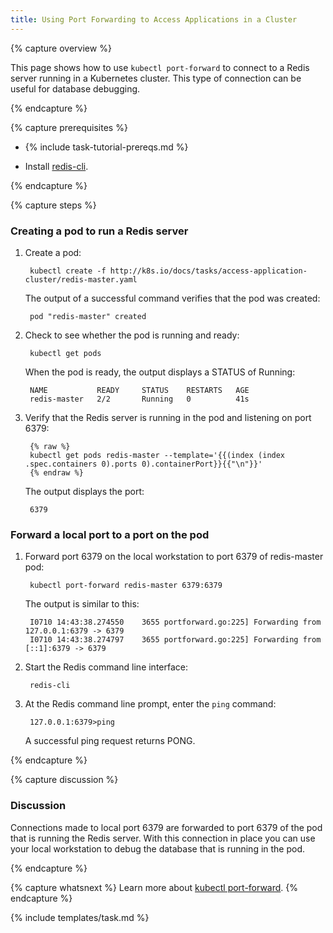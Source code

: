 ```yaml
---
title: Using Port Forwarding to Access Applications in a Cluster
---
```


{% capture overview %}

This page shows how to use `kubectl port-forward` to connect to a Redis
server running in a Kubernetes cluster. This type of connection can be useful
for database debugging.

{% endcapture %}


{% capture prerequisites %}

* {% include task-tutorial-prereqs.md %}

* Install [redis-cli](http://redis.io/topics/rediscli).

{% endcapture %}


{% capture steps %}

### Creating a pod to run a Redis server

1. Create a pod:

        kubectl create -f http://k8s.io/docs/tasks/access-application-cluster/redis-master.yaml

    The output of a successful command verifies that the pod was created:

        pod "redis-master" created

1. Check to see whether the pod is running and ready:

        kubectl get pods

    When the pod is ready, the output displays a STATUS of Running:

        NAME           READY     STATUS    RESTARTS   AGE
        redis-master   2/2       Running   0          41s

1. Verify that the Redis server is running in the pod and listening on port 6379:

        {% raw %}
        kubectl get pods redis-master --template='{{(index (index .spec.containers 0).ports 0).containerPort}}{{"\n"}}'
        {% endraw %}

    The output displays the port:

        6379

### Forward a local port to a port on the pod

1. Forward port 6379 on the local workstation to port 6379 of redis-master pod:

        kubectl port-forward redis-master 6379:6379

    The output is similar to this:

        I0710 14:43:38.274550    3655 portforward.go:225] Forwarding from 127.0.0.1:6379 -> 6379
        I0710 14:43:38.274797    3655 portforward.go:225] Forwarding from [::1]:6379 -> 6379

1. Start the Redis command line interface:

        redis-cli

1. At the Redis command line prompt, enter the `ping` command:

        127.0.0.1:6379>ping

    A successful ping request returns PONG.

{% endcapture %}


{% capture discussion %}

### Discussion

Connections made to local port 6379 are forwarded to port 6379 of the pod that
is running the Redis server. With this connection in place you can use your
local workstation to debug the database that is running in the pod.

{% endcapture %}


{% capture whatsnext %}
Learn more about [kubectl port-forward](/docs/user-guide/kubectl/kubectl_port-forward/).
{% endcapture %}


{% include templates/task.md %}
